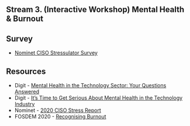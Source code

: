 ## Stream 3. (Interactive Workshop) Mental Health & Burnout

## Survey
- [Nominet CISO Stressulator Survey](https://nominetcyber.com/ciso-stressulator/)

## Resources
 - Digit - [Mental Health in the Technology Sector: Your Questions Answered](https://digit.fyi/mental-health-in-the-technology-sector-your-questions-answered/)
 - Digit - [It’s Time to Get Serious About Mental Health in the Technology Industry](https://digit.fyi/mental-health-technology-industry/)
 - Nominet - [2020 CISO Stress Report](https://media.nominetcyber.com/wp-content/uploads/2020/02/Nominet_The-CISO-Stress-Report_2020_V10.pdf)
 - FOSDEM 2020 - [Recognising Burnout](https://fosdem.org/2020/schedule/event/burnout/)
